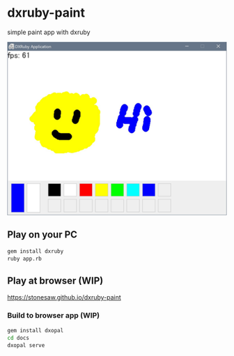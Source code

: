 # dxruby-paint
simple paint app with dxruby

<img src="./dxruby-paint.jpg" />

## Play on your PC
```bash
gem install dxruby
ruby app.rb
```

## Play at browser (WIP)
https://stonesaw.github.io/dxruby-paint


### Build to browser app (WIP)
```bash
gem install dxopal
cd docs
dxopal serve
```

